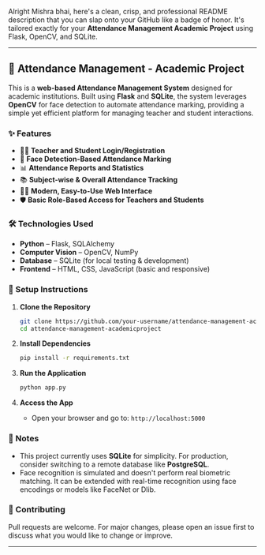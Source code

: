 Alright Mishra bhai, here's a clean, crisp, and professional README description that you can slap onto your GitHub like a badge of honor. It's tailored exactly for your **Attendance Management Academic Project** using Flask, OpenCV, and SQLite.

---

## 📘 Attendance Management - Academic Project

This is a **web-based Attendance Management System** designed for academic institutions. Built using **Flask** and **SQLite**, the system leverages **OpenCV** for face detection to automate attendance marking, providing a simple yet efficient platform for managing teacher and student interactions.

### ✨ Features

* 👨‍🏫 **Teacher and Student Login/Registration**
* 📸 **Face Detection-Based Attendance Marking**
* 📊 **Attendance Reports and Statistics**
* 📚 **Subject-wise & Overall Attendance Tracking**
* 🧑‍💻 **Modern, Easy-to-Use Web Interface**
* 🛡️ **Basic Role-Based Access for Teachers and Students**

### 🛠️ Technologies Used

* **Python** – Flask, SQLAlchemy
* **Computer Vision** – OpenCV, NumPy
* **Database** – SQLite (for local testing & development)
* **Frontend** – HTML, CSS, JavaScript (basic and responsive)

### 🚀 Setup Instructions

1. **Clone the Repository**

   ```bash
   git clone https://github.com/your-username/attendance-management-academicproject.git
   cd attendance-management-academicproject
   ```

2. **Install Dependencies**

   ```bash
   pip install -r requirements.txt
   ```

3. **Run the Application**

   ```bash
   python app.py
   ```

4. **Access the App**

   * Open your browser and go to: `http://localhost:5000`

### 📌 Notes

* This project currently uses **SQLite** for simplicity. For production, consider switching to a remote database like **PostgreSQL**.
* Face recognition is simulated and doesn't perform real biometric matching. It can be extended with real-time recognition using face encodings or models like FaceNet or Dlib.

### 🤝 Contributing

Pull requests are welcome. For major changes, please open an issue first to discuss what you would like to change or improve.

---


